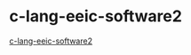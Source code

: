 # c-lang-eeic-software2
[c-lang-eeic-software2](https://www.gavo.t.u-tokyo.ac.jp/~dsk_saito/lecture/software2/)

